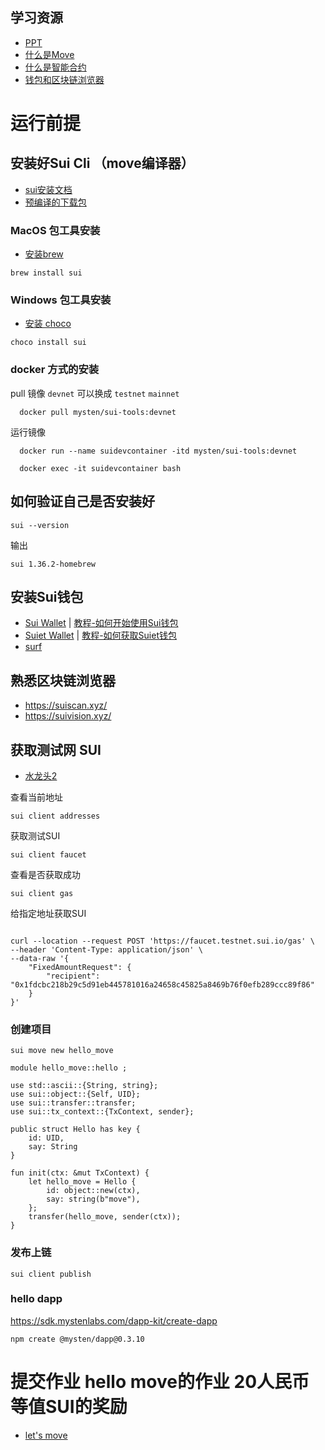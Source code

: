 ## 学习资源
-  [PPT](https://docs.google.com/presentation/d/13YTgaZo1RNHmaAK2ZMCXTheDDi154l9pHR1X03BSRzk) 
-  [什么是Move](https://mp.weixin.qq.com/s/MEZXP8l8x67lBDZWQsgg8g)
-  [什么是智能合约](https://mp.weixin.qq.com/s/5yQuNUsa0lt-krJint_lkw)
-  [钱包和区块链浏览器](https://mp.weixin.qq.com/s/9Zc2u5l8c1LiatNNEkN_Ow)

# 运行前提

## 安装好Sui Cli （move编译器）
-  [sui安装文档](https://docs.sui.io/guides/developer/getting-started/sui-install)
-  [预编译的下载包](https://github.com/MystenLabs/sui/releases)

### MacOS 包工具安装
* [安装brew](https://brew.sh/)

```shell
brew install sui
```

### Windows 包工具安装
* [安装 choco](https://chocolatey.org/)

```shell
choco install sui
```


### docker 方式的安装
pull 镜像  `devnet` 可以换成 `testnet` `mainnet`
```shell
  docker pull mysten/sui-tools:devnet
``` 
运行镜像
```shell
  docker run --name suidevcontainer -itd mysten/sui-tools:devnet

  docker exec -it suidevcontainer bash
```    

## 如何验证自己是否安装好
```shell
sui --version
```

输出
```shell 
sui 1.36.2-homebrew
```


## 安装Sui钱包
* [Sui Wallet](https://chrome.google.com/webstore/detail/opcgpfmipidbgpenhmajoajpbobppdil)  |    [教程-如何开始使用Sui钱包](https://mp.weixin.qq.com/s/-_hCFUO-62hv9amPzmJdeg)
* [Suiet Wallet](https://chrome.google.com/webstore/detail/suiet-sui-wallet/khpkpbbcccdmmclmpigdgddabeilkdpd)   |  [教程-如何获取Suiet钱包](https://suiet.app/blog/what-is-suiet-sui-wallet-how-to-use-sui-wallet)
* [surf](https://surf.tech)

## 熟悉区块链浏览器
- https://suiscan.xyz/
- https://suivision.xyz/

## 获取测试网 SUI
-  [水龙头2](https://docs.sui.io/guides/developer/getting-started/get-coins)

查看当前地址
```shell
sui client addresses 
```


获取测试SUI
```shell
sui client faucet 
```


查看是否获取成功
```shell
sui client gas 
```

给指定地址获取SUI
```shell

curl --location --request POST 'https://faucet.testnet.sui.io/gas' \
--header 'Content-Type: application/json' \
--data-raw '{
    "FixedAmountRequest": {
        "recipient": "0x1fdcbc218b29c5d91eb445781016a24658c45825a8469b76f0efb289ccc89f86"
    }
}'
```


### 创建项目

```shell
sui move new hello_move
```

```move
module hello_move::hello ;

use std::ascii::{String, string};
use sui::object::{Self, UID};
use sui::transfer::transfer;
use sui::tx_context::{TxContext, sender};

public struct Hello has key {
    id: UID,
    say: String
}

fun init(ctx: &mut TxContext) {
    let hello_move = Hello {
        id: object::new(ctx),
        say: string(b"move"),
    };
    transfer(hello_move, sender(ctx));
}
```


### 发布上链
```shell
sui client publish 
```


### hello dapp 
https://sdk.mystenlabs.com/dapp-kit/create-dapp

```shell
npm create @mysten/dapp@0.3.10
```

# 提交作业 hello move的作业  20人民币等值SUI的奖励
- [let's move](https://github.com/move-cn/letsmove) 


